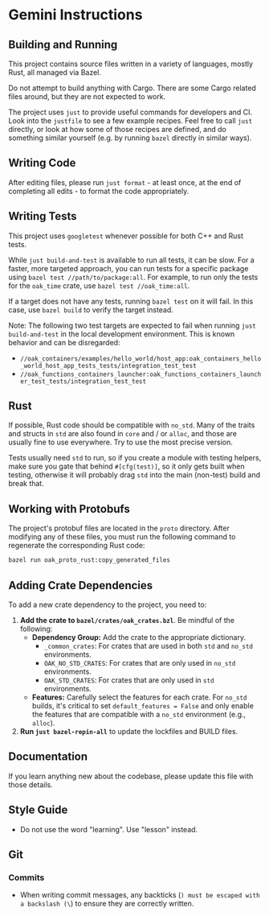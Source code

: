 # Gemini Instructions

## Building and Running

This project contains source files written in a variety of languages, mostly
Rust, all managed via Bazel.

Do not attempt to build anything with Cargo. There are some Cargo related files
around, but they are not expected to work.

The project uses `just` to provide useful commands for developers and CI. Look
into the `justfile` to see a few example recipes. Feel free to call `just`
directly, or look at how some of those recipes are defined, and do something
similar yourself (e.g. by running `bazel` directly in similar ways).

## Writing Code

After editing files, please run `just format` - at least once, at the end of
completing all edits - to format the code appropriately.

## Writing Tests

This project uses `googletest` whenever possible for both C++ and Rust tests.

While `just build-and-test` is available to run all tests, it can be slow. For a faster, more targeted approach, you can run tests for a specific package using `bazel test //path/to/package:all`. For example, to run only the tests for the `oak_time` crate, use `bazel test //oak_time:all`.

If a target does not have any tests, running `bazel test` on it will fail. In this case, use `bazel build` to verify the target instead.

Note: The following two test targets are expected to fail when running `just build-and-test` in the local development environment. This is known behavior and can be disregarded:

* `//oak_containers/examples/hello_world/host_app:oak_containers_hello_world_host_app_tests_tests/integration_test_test`
* `//oak_functions_containers_launcher:oak_functions_containers_launcher_test_tests/integration_test_test`

## Rust

If possible, Rust code should be compatible with `no_std`. Many of the traits
and structs in `std` are also found in `core` and / or `alloc`, and those are
usually fine to use everywhere. Try to use the most precise version.

Tests usually need `std` to run, so if you create a module with testing helpers,
make sure you gate that behind `#[cfg(test)]`, so it only gets built when
testing, otherwise it will probably drag `std` into the main (non-test) build
and break that.

## Working with Protobufs

The project's protobuf files are located in the `proto` directory. After modifying any of these files, you must run the following command to regenerate the corresponding Rust code:

```bash
bazel run oak_proto_rust:copy_generated_files
```

## Adding Crate Dependencies

To add a new crate dependency to the project, you need to:

1. **Add the crate to `bazel/crates/oak_crates.bzl`**. Be mindful of the
    following:
    * **Dependency Group:** Add the crate to the appropriate dictionary.
      * `_common_crates`: For crates that are used in both `std` and `no_std`
        environments.
      * `OAK_NO_STD_CRATES`: For crates that are only used in `no_std`
        environments.
      * `OAK_STD_CRATES`: For crates that are only used in `std` environments.
    * **Features:** Carefully select the features for each crate. For `no_std`
      builds, it's critical to set `default_features = False` and only enable
      the features that are compatible with a `no_std` environment (e.g.,
      `alloc`).
2. **Run `just bazel-repin-all`** to update the lockfiles and BUILD files.

## Documentation

If you learn anything new about the codebase, please update this file with those details.

## Style Guide

* Do not use the word "learning". Use "lesson" instead.

## Git

### Commits

* When writing commit messages, any backticks (`) must be escaped with a
  backslash (\`) to ensure they are correctly written.
